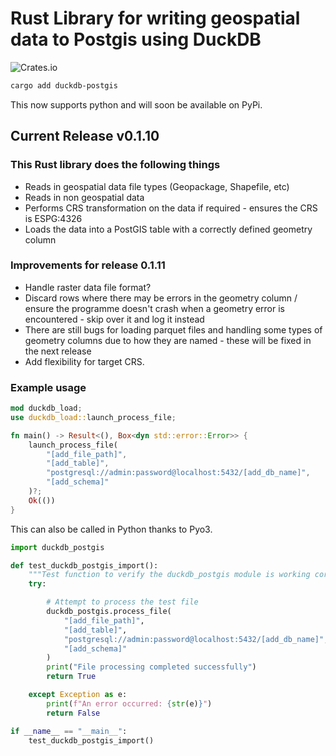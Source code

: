 # Rust Library for writing geospatial data to Postgis using DuckDB

![Crates.io](https://img.shields.io/crates/d/duckdb-postgis)

```bash
cargo add duckdb-postgis
```

This now supports python and will soon be available on PyPi.

## Current Release v0.1.10

### This Rust library does the following things

- Reads in geospatial data file types (Geopackage, Shapefile, etc)
- Reads in non geospatial data
- Performs CRS transformation on the data if required - ensures the CRS is ESPG:4326
- Loads the data into a PostGIS table with a correctly defined geometry column

### Improvements for release 0.1.11

- Handle raster data file format?
- Discard rows where there may be errors in the geometry column / ensure the programme doesn't crash when a geometry error is encountered - skip over it and log it instead
- There are still bugs for loading parquet files and handling some types of geometry columns due to how they are named - these will be fixed in the next release
- Add flexibility for target CRS.

### Example usage

```rust
mod duckdb_load;
use duckdb_load::launch_process_file;

fn main() -> Result<(), Box<dyn std::error::Error>> {
    launch_process_file(
        "[add_file_path]",
        "[add_table]",
        "postgresql://admin:password@localhost:5432/[add_db_name]",
        "[add_schema]"
    )?;
    Ok(())
}

```

This can also be called in Python thanks to Pyo3.

```python
import duckdb_postgis

def test_duckdb_postgis_import():
    """Test function to verify the duckdb_postgis module is working correctly."""
    try:

        # Attempt to process the test file
        duckdb_postgis.process_file(
            "[add_file_path]",
            "[add_table]",
            "postgresql://admin:password@localhost:5432/[add_db_name]",
            "[add_schema]"
        )
        print("File processing completed successfully")
        return True

    except Exception as e:
        print(f"An error occurred: {str(e)}")
        return False

if __name__ == "__main__":
    test_duckdb_postgis_import()
```
